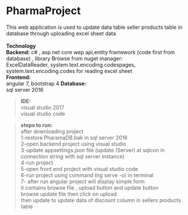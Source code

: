 # PharmaProject
This web application  is used to update data table seller products table  in database  through uploading excel sheet data  
<br/>
**Technology**<br/>
**Backend:**
c# , asp.net core wep api,entity framework (code first from database) ,
library Browse from nuget manager:<br/>
ExcelDataReader, system.text.encoding.codespages, system.text.encoding.codes   for  reading excel sheet <br/>
**Frontend:**<br/>
angular 7, bootstrap 4
**Database:**<br/>
sql server 2016<br/>

>**IDE:**<br/>
visual studio 2017<br/>
visual studio code<br/>

>**steps to run:**<br/>
 after downloading project<br/>
 1-restore PharamaDB.bak  in sql server 2016<br/>
 2-open  backend project  using visual studio <br/> 
 3-update  appsettings.json  file   (update (Server) at sqlcon in connection string  with sql server instance)<br/>
 4-run project <br/>
 5-open front end project with visual studio code<br/>
 6-run project  using command  (ng serve -o)  in terminal<br/>
 7- after run angular project    will display simple form  
 it contains  browse  file , upload button  and update button <br/>
  browse  update file  then  click on upload<br/>
   then  update to update data of discount column in sellers products table
  
